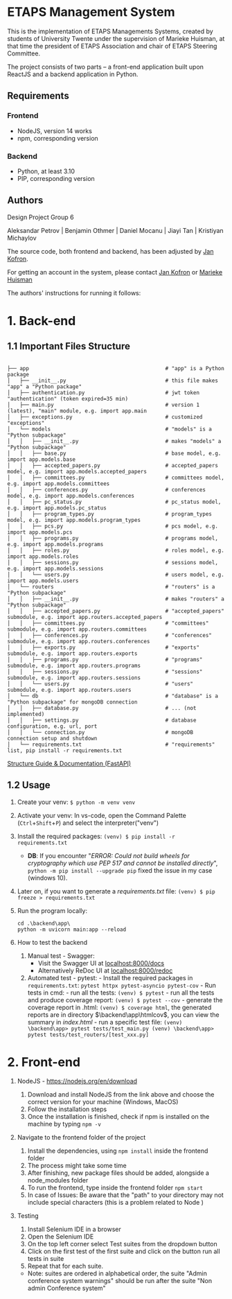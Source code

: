 # ETAPS Management System

This is the implementation of ETAPS Managements Systems, created by students of
University Twente under the supervision of Marieke Huisman, at that time the
president of ETAPS Association and chair of ETAPS Steering Committee.

The project consists of two parts – a front-end application built upon ReactJS
and a backend application in Python.

## Requirements
### Frontend
* NodeJS, version 14 works
* npm, corresponding version


### Backend
* Python, at least 3.10
* PIP, corresponding version


## Authors
Design Project Group 6

Aleksandar Petrov | Benjamin Othmer | Daniel Mocanu | Jiayi Tan | Kristiyan Michaylov


The source code, both frontend and backend, has been adjusted by [Jan Kofron](jan.kofron@d3s.mff.cuni.cz).

For getting an account in the system, please contact [Jan Kofron](jan.kofron@d3s.mff.cuni.cz) or 
[Marieke Huisman](m.huisman@utwente.nl)

The authors' instructions for running it follows:


# 1. Back-end 
## 1.1 Important Files Structure

```

├── app                                            # "app" is a Python package
│   ├── __init__.py                                # this file makes "app" a "Python package"
│   ├── authentication.py                          # jwt token "authentication" (token expired=35 min)
│   ├── main.py                                    # version 1 (latest), "main" module, e.g. import app.main
│   ├── exceptions.py                              # customized "exceptions"
│   └── models                                     # "models" is a "Python subpackage"
│   │   ├── __init__.py                            # makes "models" a "Python subpackage"
│   │   ├── base.py                                # base model, e.g. import app.models.base
│   │   ├── accepted_papers.py                     # accepted_papers model, e.g. import app.models.accepted_papers
│   │   ├── committees.py                          # committees model, e.g. import app.models.committees
│   │   ├── conferences.py                         # conferences model, e.g. import app.models.conferences
│   │   ├── pc_status.py                           # pc_status model, e.g. import app.models.pc_status
│   │   ├── program_types.py                       # program_types model, e.g. import app.models.program_types
│   │   ├── pcs.py                                 # pcs model, e.g. import app.models.pcs
│   │   ├── programs.py                            # programs model, e.g. import app.models.programs
│   │   ├── roles.py                               # roles model, e.g. import app.models.roles
│   │   ├── sessions.py                            # sessions model, e.g. import app.models.sessions
│   │   └── users.py                               # users model, e.g. import app.models.users
│   └── routers                                    # "routers" is a "Python subpackage"
│   │   ├── __init__.py                            # makes "routers" a "Python subpackage"
│   │   ├── accepted_papers.py                     # "accepted_papers" submodule, e.g. import app.routers.accepted_papers
│   │   ├── committees.py                          # "committees" submodule, e.g. import app.routers.committees
│   │   ├── conferences.py                         # "conferences" submodule, e.g. import app.routers.conferences
│   │   ├── exports.py                             # "exports" submodule, e.g. import app.routers.exports
│   │   ├── programs.py                            # "programs" submodule, e.g. import app.routers.programs
│   │   ├── sessions.py                            # "sessions" submodule, e.g. import app.routers.sessions
│   │   └── users.py                               # "users" submodule, e.g. import app.routers.users
│   └── db                                         # "database" is a "Python subpackage" for mongoDB connection
│   │   ├── database.py                            # ... (not implemented)
│   │   ├── settings.py                            # database configuration, e.g. url, port
│   │   └── connection.py                          # mongoDB connection setup and shutdown
│   └── requirements.txt                           # "requirements" list, pip install -r requirements.txt
```

[Structure Guide & Documentation (FastAPI)](https://fastapi.tiangolo.com/tutorial/bigger-applications/)

## 1.2 Usage
1. Create your venv: `$ python -m venv venv`
2. Activate your venv: In vs-code, open the Command Palette (`Ctrl`+`Shift`+`P`) and select the interpreter("venv")
3. Install the required packages: `(venv) $ pip install -r requirements.txt`
    - **DB**: If you encounter "*ERROR: Could not build wheels for cryptography which use PEP 517 and cannot be installed directly*", `python -m pip install --upgrade pip` fixed the issue in my case (windows 10).
4. Later on, if you want to generate a *requirements.txt* file: `(venv) $ pip freeze > requirements.txt`

5. Run the program locally: 
   ```
   cd .\backend\app\
   python -m uvicorn main:app --reload
   ```
6. How to test the backend
    1. Manual test - Swagger:
       - Visit the Swagger UI at [localhost:8000/docs](localhost:8000/docs)
       - Alternatively ReDoc UI at [localhost:8000/redoc](localhost:8000/redoc)
    2.  Automated test - pytest:
       - Install the required packages in `requirements.txt`:
            ```
            pytest
            httpx
            pytest-asyncio
            pytest-cov
            ```
       - Run tests in cmd:
            - run all the tests: `(venv) $ pytest`
            - run all the tests and produce coverage report: `(venv) $ pytest --cov`
            - generate the coverage report in .html: `(venv) $ coverage html`, the generated reports are in directory $\backend\app\htmlcov$, you can view the summary in $index.html$
            - run a specific test file: 
                ```
                (venv) \backend\app> pytest tests/test_main.py
                (venv) \backend\app> pytest tests/test_routers/[test_xxx.py]
                ```

   

# 2. Front-end

1. NodeJS - https://nodejs.org/en/download 

   1.  Download and install NodeJS from the link above and choose the correct version for your machine (Windows, MacOS) 
   2.  Follow the installation steps 
   3.  Once the installation is finished, check if npm is installed on the machine by typing `npm -v`
2.  Navigate to the frontend folder of the project
    1.  Install the dependencies, using `npm install` inside the frontend folder
    2.  The process might take some time
    3.  After finishing, new package files should be added, alongside a node_modules folder
    4.  To run the frontend, type inside the frontend folder `npm start` 
    5.  In case of Issues: Be aware that the "path" to your directory may not include special characters (this is a problem related to Node )
3. Testing
   1. Install Selenium IDE in a browser
   2. Open the Selenium IDE
   3. On the top left corner select Test suites from the dropdown button
   4. Click on the first test of the first suite and click on the button run all tests in suite
   5. Repeat that for each suite.
   - Note: suites are ordered in alphabetical order, the suite "Admin conference system warnings" should be run after the suite "Non admin Conference system"
   
